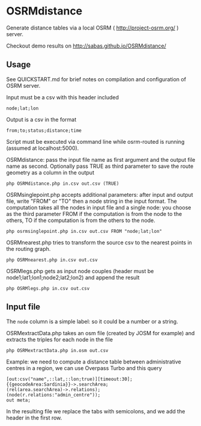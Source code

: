 OSRMdistance
============

Generate distance tables via a local OSRM ( http://project-osrm.org/ ) server.

Checkout demo results on http://sabas.github.io/OSRMdistance/

Usage
-----

See QUICKSTART.md for brief notes on compilation and configuration of OSRM server.

Input must be a csv with this header included

```
node;lat;lon
```

Output is a csv in the format

```
from;to;status;distance;time
```

Script must be executed via command line while osrm-routed is running (assumed at localhost:5000).


OSRMdistance: pass the input file name as first argument and the output file name as second. Optionally pass TRUE as third parameter to save the route geometry as a column in the output

```
php OSRMdistance.php in.csv out.csv (TRUE)
```

OSRMsinglepoint.php accepts additional parameters: after input and output file, write "FROM" or "TO" then a node string in the input format. The computation takes all the nodes in input file and a single node: you choose as the third parameter FROM if the computation is from the node to the others,  TO if the computation is from the others to the node.

```
php osrmsinglepoint.php in.csv out.csv FROM "node;lat;lon"
```

OSRMnearest.php tries to transform the source csv to the nearest points in the routing graph.

```
php OSRMnearest.php in.csv out.csv
```

OSRMlegs.php gets as input node couples (header must be node1;lat1;lon1;node2;lat2;lon2) and append the result
```
php OSRMlegs.php in.csv out.csv
```

Input file
-------

The ```node``` column is a simple label: so it could be a number or a string.

OSRMextractData.php takes an osm file (created by JOSM for example) and extracts the triples for each node in the file

```
php OSRMextractData.php in.osm out.csv
```

Example: we need to compute a distance table between administrative centres in a region, we can use Overpass Turbo and this query

```
[out:csv("name",::lat,::lon;true)][timeout:30];
{{geocodeArea:Sardinia}}->.searchArea;
(rel(area.searchArea)->.relations);
(node(r.relations:"admin_centre"));
out meta;
```

In the resulting file we replace the tabs with semicolons, and we add the header in the first row.


